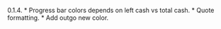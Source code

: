 0.1.4.
	* Progress bar colors depends on left cash vs total cash.
	* Quote formatting.
    * Add outgo new color.

